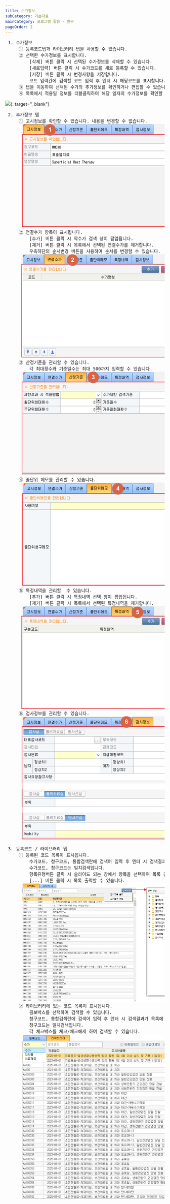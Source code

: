```yaml
---
title: 수가정보
subCategory: 기본자료
mainCategory: 프로그램 활용 - 원무
pageOrder: 2
---
```


<pre>
 <t2><bold>1. 수가정보</bold></t2>
     ① 등록코드탭과 라이브러리 탭을 사용할 수 있습니다.
     ② 선택한 수가정보를 표시합니다.
         [삭제] 버튼 클릭 시 선택된 수가정보를 삭제할 수 있습니다. 
         [새로입력] 버튼 클릭 시 수가코드를 새로 등록할 수 있습니다. 
         [저장] 버튼 클릭 시 변경사항을 저장합니다.
         코드 입력칸에 검색할 코드 입력 후 엔터 시 해당코드를 표시합니다.
     ③ 탭을 이동하여 선택된 수가의 추가정보를 확인하거나 편집할 수 있습니다.
     ④ 목록에서 적용일 정보를 더블클릭하여 해당 일자의 수가정보를 확인할 수 있습니다.
</pre>

[![](/images/{{page.url}}_1.png)](/images/{{page.url}}_1.png){: target="_blank"}

<pre>
 <t2><bold>2. 추가정보 탭</bold></t2>
     ① 고시정보를 확인할 수 있습니다. 내용을 변경할 수 없습니다.
      <a href="/images/docs/main5/sub2/page2_2.png" target="_blank"><img src="/images/docs/main5/sub2/page2_2.png"/></a>
     ② 연결수가 항목이 표시됩니다. 
         [추가] 버튼 클릭 시 약수가 검색 창이 팝업됩니다.
         [제거] 버튼 클릭 시 목록에서 선택된 연결수가를 제거합니다.
         우측하단의 순서변경 버튼을 사용하여 순서를 변경할 수 있습니다.
      <a href="/images/docs/main5/sub2/page2_3.png" target="_blank"><img src="/images/docs/main5/sub2/page2_3.png"/></a>
     ③ 산정기준을 관리할 수 있습니다.
         각 최대횟수와 기준일수는 최대 500까지 입력할 수 있습니다.
      <a href="/images/docs/main5/sub2/page2_4.png" target="_blank"><img src="/images/docs/main5/sub2/page2_4.png"/></a>
     ④ 줄단위 메모를 관리할 수 있습니다.
      <a href="/images/docs/main5/sub2/page2_5.png" target="_blank"><img src="/images/docs/main5/sub2/page2_5.png"/></a>
     ⑤ 특정내역을 관리할  수 있습니다.
         [추가] 버튼 클릭 시 특정내역 선택 창이 팝업됩니다.
         [제거] 버튼 클릭 시 목록에서 선택된 특정내역을 제거합니다.
      <a href="/images/docs/main5/sub2/page2_6.png" target="_blank"><img src="/images/docs/main5/sub2/page2_6.png"/></a>
     ⑥ 검사정보를 관리할 수 있습니다.
      <a href="/images/docs/main5/sub2/page2_7.png" target="_blank"><img src="/images/docs/main5/sub2/page2_7.png"/></a>
</pre>
 
<pre>
 <t2><bold>3. 등록코드 / 라이브러리 탭</bold></t2>
     ① 등록된 코드 목록이 표시됩니다.
         수가코드, 청구코드, 통합검색란에 검색어 입력 후 엔터 시 검색결과가 목록에 표시됩니다.
         수가코드, 청구코드는 일치검색입니다.
         항목유형버튼 클릭 시 슬라이드 되는 창에서 항목을 선택하여 목록 검색할 수 있습니다.
         [...] 버튼 클릭 시 목록 출력할 수 있습니다.
      <a href="/images/docs/main5/sub2/page2_8.png" target="_blank"><img src="/images/docs/main5/sub2/page2_8.png"/></a>
     ② 라이브러리에 있는 코드 목록이 표시됩니다. 
         콤보박스를 선택하여 검색할 수 있습니다.
         청구코드, 통합검색란에 검색어 입력 후 엔터 시 검색결과가 목록에 표시됩니다.
         청구코드는 일치검색입니다.
         각 체크박스를 체크/체크해제 하여 검색할 수 있습니다.
      <a href="/images/docs/main5/sub2/page2_9.png" target="_blank"><img src="/images/docs/main5/sub2/page2_9.png"/></a>
</pre>
 